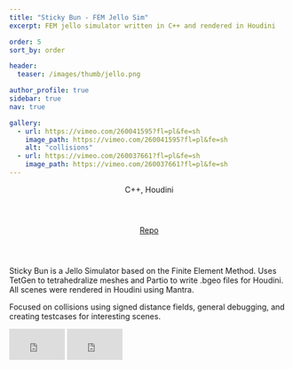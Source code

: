 ```yaml
---
title: "Sticky Bun - FEM Jello Sim"
excerpt: FEM jello simulator written in C++ and rendered in Houdini

order: 5
sort_by: order

header:
  teaser: /images/thumb/jello.png

author_profile: true
sidebar: true
nav: true

gallery:
  - url: https://vimeo.com/260041595?fl=pl&fe=sh
    image_path: https://vimeo.com/260041595?fl=pl&fe=sh
    alt: "collisions"
  - url: https://vimeo.com/260037661?fl=pl&fe=sh
    image_path: https://vimeo.com/260037661?fl=pl&fe=sh
---
```


<aside class="sidebar__right" style="text-align:right;">
  <header>C++, Houdini</header>
  <header><a href="https://github.com/agentlee/jellosim" class="project-links" target="_blank"><i class="fab fa-github"></i>Repo</a></header>
</aside>

<p class="project-desc">Sticky Bun is a Jello Simulator based on the Finite Element Method. Uses TetGen to tetrahedralize meshes and Partio to write .bgeo files for Houdini. All scenes were rendered in Houdini using Mantra.</p>

<p class="project-desc">Focused on collisions using signed distance fields, general debugging, and creating testcases for interesting scenes.</p>

<iframe src="https://player.vimeo.com/video/260041595?badge=0&amp;autopause=0&amp;player_id=0&amp;app_id=58479" width="100" height="56" frameborder="0" allow="autoplay; fullscreen; picture-in-picture; clipboard-write; encrypted-media; web-share" referrerpolicy="strict-origin-when-cross-origin" title="Bunny Collisions"></iframe>

<iframe src="https://player.vimeo.com/video/260037661?badge=0&amp;autopause=0&amp;player_id=0&amp;app_id=58479" width="100" height="56" frameborder="0" allow="autoplay; fullscreen; picture-in-picture; clipboard-write; encrypted-media; web-share" referrerpolicy="strict-origin-when-cross-origin" title="Bunny Bouncer"></iframe>